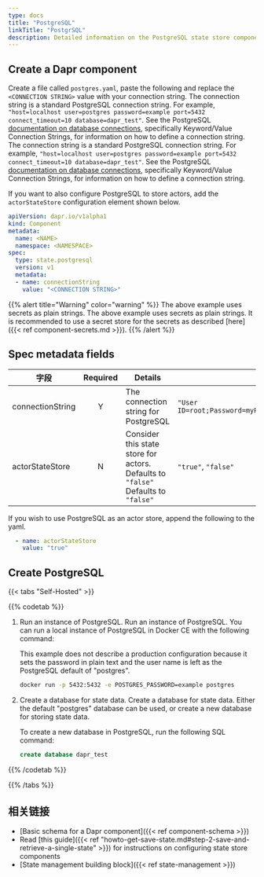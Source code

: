 ```yaml
---
type: docs
title: "PostgreSQL"
linkTitle: "PostgrSQL"
description: Detailed information on the PostgreSQL state store component
---
```


## Create a Dapr component

Create a file called `postgres.yaml`, paste the following and replace the `<CONNECTION STRING>` value with your connection string. The connection string is a standard PostgreSQL connection string. For example, `"host=localhost user=postgres password=example port=5432 connect_timeout=10 database=dapr_test"`. See the PostgreSQL [documentation on database connections](https://www.postgresql.org/docs/current/libpq-connect.html), specifically Keyword/Value Connection Strings, for information on how to define a connection string. The connection string is a standard PostgreSQL connection string. For example, `"host=localhost user=postgres password=example port=5432 connect_timeout=10 database=dapr_test"`. See the PostgreSQL [documentation on database connections](https://www.postgresql.org/docs/current/libpq-connect.html), specifically Keyword/Value Connection Strings, for information on how to define a connection string.

If you want to also configure PostgreSQL to store actors, add the `actorStateStore` configuration element shown below.

```yaml
apiVersion: dapr.io/v1alpha1
kind: Component
metadata:
  name: <NAME>
  namespace: <NAMESPACE>
spec:
  type: state.postgresql
  version: v1
  metadata:
  - name: connectionString
    value: "<CONNECTION STRING>"
```
{{% alert title="Warning" color="warning" %}}
The above example uses secrets as plain strings. The above example uses secrets as plain strings. It is recommended to use a secret store for the secrets as described [here]({{< ref component-secrets.md >}}).
{{% /alert %}}

## Spec metadata fields

| 字段               | Required | Details                                                                           | Example                                                       |
| ---------------- |:--------:| --------------------------------------------------------------------------------- | ------------------------------------------------------------- |
| connectionString |    Y     | The connection string for PostgreSQL                                              | `"User ID=root;Password=myPassword;Host=localhost;Port=5432"` |
| actorStateStore  |    N     | Consider this state store for actors. Defaults to `"false"` Defaults to `"false"` | `"true"`, `"false"`                                           |


If you wish to use PostgreSQL as an actor store, append the following to the yaml.

```yaml
  - name: actorStateStore
    value: "true"
```


## Create PostgreSQL

{{< tabs "Self-Hosted" >}}

{{% codetab %}}

1. Run an instance of PostgreSQL. Run an instance of PostgreSQL. You can run a local instance of PostgreSQL in Docker CE with the following command:

     This example does not describe a production configuration because it sets the password in plain text and the user name is left as the PostgreSQL default of "postgres".

     ```bash
     docker run -p 5432:5432 -e POSTGRES_PASSWORD=example postgres
     ```

2. Create a database for state data. Create a database for state data. Either the default "postgres" database can be used, or create a new database for storing state data.

    To create a new database in PostgreSQL, run the following SQL command:

    ```SQL
    create database dapr_test
    ```
{{% /codetab %}}

{{% /tabs %}}

## 相关链接
- [Basic schema for a Dapr component]({{< ref component-schema >}})
- Read [this guide]({{< ref "howto-get-save-state.md#step-2-save-and-retrieve-a-single-state" >}}) for instructions on configuring state store components
- [State management building block]({{< ref state-management >}})
